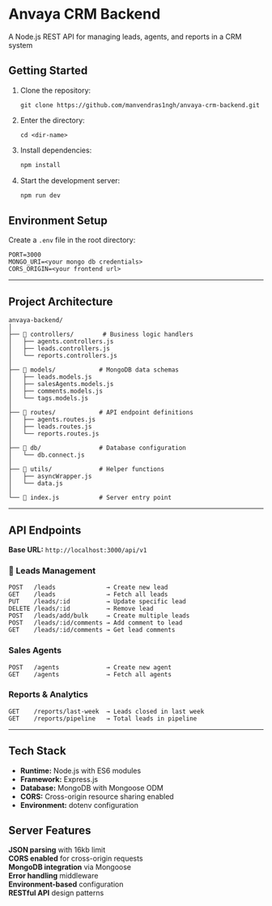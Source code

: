 # Anvaya CRM Backend

A Node.js REST API for managing leads, agents, and reports in a CRM system

## Getting Started

1. Clone the repository:
   ```
   git clone https://github.com/manvendras1ngh/anvaya-crm-backend.git
   ```
2. Enter the directory:
   ```
   cd <dir-name>
   ```
3. Install dependencies:
   ```bash
   npm install
   ```
4. Start the development server:
   ```bash
   npm run dev
   ```

## Environment Setup

Create a `.env` file in the root directory:

```env
PORT=3000
MONGO_URI=<your mongo db credentials>
CORS_ORIGIN=<your frontend url>
```

---

## Project Architecture

```
anvaya-backend/
│
├── 📂 controllers/        # Business logic handlers
│   ├── agents.controllers.js
│   ├── leads.controllers.js
│   └── reports.controllers.js
│
├── 📂 models/            # MongoDB data schemas
│   ├── leads.models.js
│   ├── salesAgents.models.js
│   ├── comments.models.js
│   └── tags.models.js
│
├── 📂 routes/            # API endpoint definitions
│   ├── agents.routes.js
│   ├── leads.routes.js
│   └── reports.routes.js
│
├── 📂 db/                # Database configuration
│   └── db.connect.js
│
├── 📂 utils/             # Helper functions
│   ├── asyncWrapper.js
│   └── data.js
│
└── 📄 index.js           # Server entry point
```

---

## API Endpoints

**Base URL:** `http://localhost:3000/api/v1`

### 👥 Leads Management

```
POST   /leads              → Create new lead
GET    /leads              → Fetch all leads
PUT    /leads/:id          → Update specific lead
DELETE /leads/:id          → Remove lead
POST   /leads/add/bulk     → Create multiple leads
POST   /leads/:id/comments → Add comment to lead
GET    /leads/:id/comments → Get lead comments
```

### Sales Agents

```
POST   /agents             → Create new agent
GET    /agents             → Fetch all agents
```

### Reports & Analytics

```
GET    /reports/last-week  → Leads closed in last week
GET    /reports/pipeline   → Total leads in pipeline
```

---

## Tech Stack

- **Runtime:** Node.js with ES6 modules
- **Framework:** Express.js
- **Database:** MongoDB with Mongoose ODM
- **CORS:** Cross-origin resource sharing enabled
- **Environment:** dotenv configuration

## Server Features

**JSON parsing** with 16kb limit  
**CORS enabled** for cross-origin requests  
**MongoDB integration** via Mongoose  
**Error handling** middleware  
**Environment-based** configuration  
**RESTful API** design patterns
